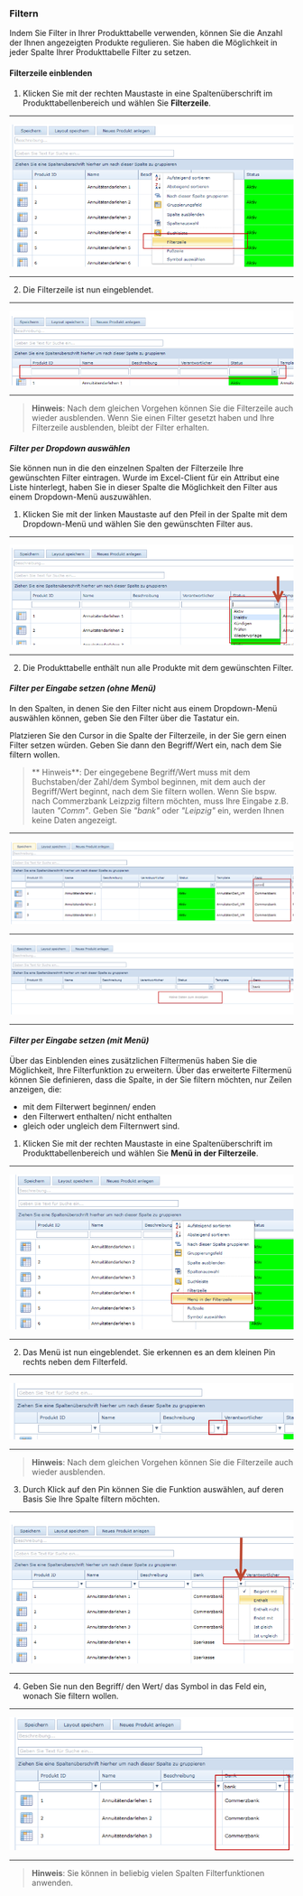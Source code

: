 ### Filtern

Indem Sie Filter in Ihrer Produkttabelle verwenden, können Sie die Anzahl der Ihnen angezeigten Produkte regulieren. Sie haben die Möglichkeit in jeder Spalte Ihrer Produkttabelle Filter zu setzen.

#### Filterzeile einblenden

1) Klicken Sie mit der rechten Maustaste in eine Spaltenüberschrift im Produkttabellenbereich und wählen Sie **Filterzeile**.

---
![](/assets/wpl24.png)

---

2) Die Filterzeile ist nun eingeblendet.

---
![](/assets/wpl25.png)

---

> **Hinweis**: Nach dem gleichen Vorgehen können Sie die Filterzeile auch wieder ausblenden. Wenn Sie einen Filter gesetzt haben und Ihre Filterzeile ausblenden, bleibt der Filter erhalten.

#### *Filter per Dropdown auswählen*

Sie können nun in die den einzelnen Spalten der Filterzeile Ihre gewünschten Filter eintragen. Wurde im Excel-Client für ein Attribut eine Liste hinterlegt, haben Sie in dieser Spalte die Möglichkeit den Filter aus einem Dropdown-Menü auszuwählen. 

1) Klicken Sie mit der linken Maustaste auf den Pfeil in der Spalte mit dem Dropdown-Menü und wählen Sie den gewünschten Filter aus.

---
![](/assets/wpl26.png)

---

2) Die Produkttabelle enthält nun alle Produkte mit dem gewünschten Filter.

#### *Filter per Eingabe setzen (ohne Menü)*

In den Spalten, in denen Sie den Filter nicht aus einem Dropdown-Menü auswählen können, geben Sie den Filter über die Tastatur ein. 

Platzieren Sie den Cursor in die Spalte der Filterzeile, in der Sie gern einen Filter setzen würden. Geben Sie dann den Begriff/Wert ein, nach dem Sie filtern wollen.
> ** Hinweis**: Der eingegebene Begriff/Wert muss mit dem Buchstaben/der Zahl/dem Symbol beginnen, mit dem auch der Begriff/Wert beginnt, nach dem Sie filtern wollen. Wenn Sie bspw. nach Commerzbank Leizpzig filtern möchten, muss Ihre Eingabe z.B. lauten *"Comm"*. Geben Sie *"bank"* oder *"Leipzig"* ein, werden Ihnen keine Daten angezeigt.

---
![](/assets/wpl27.png)

---
![](/assets/wpl28.png)

---

#### *Filter per Eingabe setzen (mit Menü)*

Über das Einblenden eines zusätzlichen Filtermenüs haben Sie die Möglichkeit, Ihre Filterfunktion zu erweitern. Über das erweiterte Filtermenü können Sie definieren, dass die Spalte, in der Sie filtern möchten, nur Zeilen anzeigen, die:

* mit dem Filterwert beginnen/ enden
* den Filterwert enthalten/ nicht enthalten
* gleich oder ungleich dem Filternwert sind.

1) Klicken Sie mit der rechten Maustaste in eine Spaltenüberschrift im Produkttabellenbereich und wählen Sie **Menü in der Filterzeile**.

---
![](/assets/wpl29.png)

---

2) Das Menü ist nun eingeblendet. Sie erkennen es an dem kleinen Pin rechts neben dem Filterfeld.

---
![](/assets/wpl30.png)

---

> **Hinweis**: Nach dem gleichen Vorgehen können Sie die Filterzeile auch wieder ausblenden.

3) Durch Klick auf den Pin können Sie die Funktion auswählen, auf deren Basis Sie Ihre Spalte filtern möchten.

---
![](/assets/wpl31.png)

---

4) Geben Sie nun den Begriff/ den Wert/ das Symbol in das Feld ein, wonach Sie filtern wollen.

---
![](/assets/wpl32.png)

---

> **Hinweis**: Sie können in beliebig vielen Spalten Filterfunktionen anwenden.











